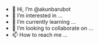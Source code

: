 - 👋 Hi, I’m @akunbarubot
- 👀 I’m interested in ...
- 🌱 I’m currently learning ...
- 💞️ I’m looking to collaborate on ...
- 📫 How to reach me ...

<!---
akunbarubot/akunbarubot is a ✨ special ✨ repository because its `README.md` (this file) appears on your GitHub profile.
You can click the Preview link to take a look at your changes.
--->

